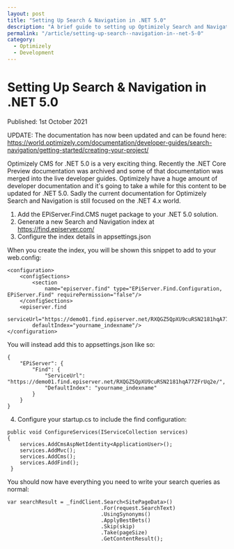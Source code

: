 ```yaml
---
layout: post
title: "Setting Up Search & Navigation in .NET 5.0"
description: "A brief guide to setting up Optimizely Search and Navigation in the .NET 5.0 world."
permalink: "/article/setting-up-search--navigation-in--net-5-0"
category:
  - Optimizely
  - Development
---
```


# Setting Up Search & Navigation in .NET 5.0

Published: 1st October 2021

UPDATE: The documentation has now been updated and can be found here: https://world.optimizely.com/documentation/developer-guides/search-navigation/getting-started/creating-your-project/

Optimizely CMS for .NET 5.0 is a very exciting thing.  Recently the .NET Core Preview documentation was archived and some of that documentation was merged into the live developer guides. Optimizely have a huge amount of developer documentation and it's going to take a while for this content to be updated for .NET 5.0.  Sadly the current documentation for Optimizely Search and Navigation is still focused on the .NET 4.x world.

1. Add the EPiServer.Find.CMS nuget package to your .NET 5.0 solution.
2. Generate a new Search and Navigation index at https://find.episerver.com/
3. Configure the index details in appsettings.json

When you create the index, you will be shown this snippet to add to your web.config:

```
<configuration>
    <configSections>
        <section
            name="episerver.find" type="EPiServer.Find.Configuration, EPiServer.Find" requirePermission="false"/>
    </configSections>
    <episerver.find
        serviceUrl="https://demo01.find.episerver.net/RXQGZ5QpXU9cuRSN2181hqA77ZFrUq2e/"
        defaultIndex="yourname_indexname"/>
</configuration>
```

You will instead add this to appsettings.json like so:

```
{
    "EPiServer": {
        "Find": {
            "ServiceUrl": "https://demo01.find.episerver.net/RXQGZ5QpXU9cuRSN2181hqA77ZFrUq2e/",
            "DefaultIndex": "yourname_indexname"
        } 
    } 
}
```

4. Configure your startup.cs to include the find configuration:

```
public void ConfigureServices(IServiceCollection services)
{
    services.AddCmsAspNetIdentity<ApplicationUser>();
    services.AddMvc();
    services.AddCms();
    services.AddFind();
 }
```

You should now have everything you need to write your search queries as normal:

```
var searchResult = _findClient.Search<SitePageData>()
                              .For(request.SearchText)
                              .UsingSynonyms()
                              .ApplyBestBets()
                              .Skip(skip)
                              .Take(pageSize)
                              .GetContentResult();
```
